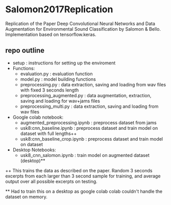 # Salomon2017Replication
Replication of the Paper Deep Convolutional Neural Networks and Data Augmentation for Environmental Sound Classification by Salomon &amp; Bello. Implementation based on tensorflow.keras.

## repo outline

- setup : instructions for setting up the enviroment
- Functions:
  - evaluation.py : evaluation function
  - model.py : model building functions
  - preprocessing.py : data extraction, saving and loading from wav files with fixed 3 seconds length
  - preprocessing_augmented.py : data augmentation, extraction, saving and loading for wav+jams files
  - preprocessing_multi.py : data extraction, saving and loading from wav files
- Google colab notebook:
  - augmented_preprocessing.ipynb : preprocess dataset from jams
  - usk8:cnn_baseline.ipynb : preprocess dataset and train model on dataset with full lengths++
  - usk8:cnn_baseline_crop.ipynb : preprocess dataset and train model on dataset
- Desktop Notebooks:
  - usk8_cnn_salomon.ipynb : train model on augmented dataset (desktop)**


++ This trains the data as described on the paper. Random 3 seconds excerpts from each larger than 3 second sample for training, and average output over all possible excerpts on testing.

** Had to train this on a desktop as google colab colab couldn't handle the dataset on memory.
